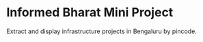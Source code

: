 # Informed Bharat Mini Project

Extract and display infrastructure projects in Bengaluru by pincode.
